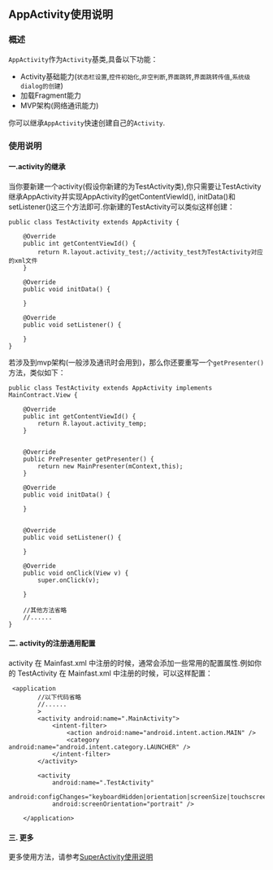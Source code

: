 ## AppActivity使用说明

### 概述
`AppActivity`作为`Activity`基类,具备以下功能：
- Activity基础能力(`状态栏设置`,`控件初始化`,`非空判断`,`界面跳转`,`界面跳转传值`,`系统级dialog的创建`)
- 加载Fragment能力
- MVP架构(网络通讯能力)  

你可以继承`AppActivity`快速创建自己的`Activity`.

### 使用说明
#### 一.activity的继承
当你要新建一个activity(假设你新建的为TestActivity类),你只需要让TestActivity继承AppActivity并实现AppActivity的getContentViewId(),
initData()和setListener()这三个方法即可.你新建的TestActivity可以类似这样创建：
```
public class TestActivity extends AppActivity {

    @Override
    public int getContentViewId() {
        return R.layout.activity_test;//activity_test为TestActivity对应的xml文件
    }

    @Override
    public void initData() {

    }

    @Override
    public void setListener() {

    }
}
```
若涉及到mvp架构(一般涉及通讯时会用到)，那么你还要重写一个`getPresenter()`方法，类似如下：
```
public class TestActivity extends AppActivity implements MainContract.View {

    @Override
    public int getContentViewId() {
        return R.layout.activity_temp;
    }

     
    @Override
    public PrePresenter getPresenter() { 
        return new MainPresenter(mContext,this);
    }

    @Override
    public void initData() {
       
    }


    @Override
    public void setListener() {
       
    }

    @Override
    public void onClick(View v) {
        super.onClick(v);

    }

    //其他方法省略
    //......
}
```
#### 二. activity的注册通用配置
activity 在 Mainfast.xml 中注册的时候，通常会添加一些常用的配置属性.例如你的 TestActivity 在 Mainfast.xml 中注册的时候，可以这样配置：
```
 <application
        //以下代码省略
        //......
        >
        <activity android:name=".MainActivity">
            <intent-filter>
                <action android:name="android.intent.action.MAIN" />
                <category android:name="android.intent.category.LAUNCHER" />
            </intent-filter>
        </activity>

        <activity
            android:name=".TestActivity"
            android:configChanges="keyboardHidden|orientation|screenSize|touchscreen"
            android:screenOrientation="portrait" />
            
    </application>
```
#### 三. 更多
更多使用方法，请参考[SuperActivity使用说明](https://github.com/ShaoqiangPei/AndroidLibrary/blob/master/read/SuperActivity%E4%BD%BF%E7%94%A8%E8%AF%B4%E6%98%8E.md)
